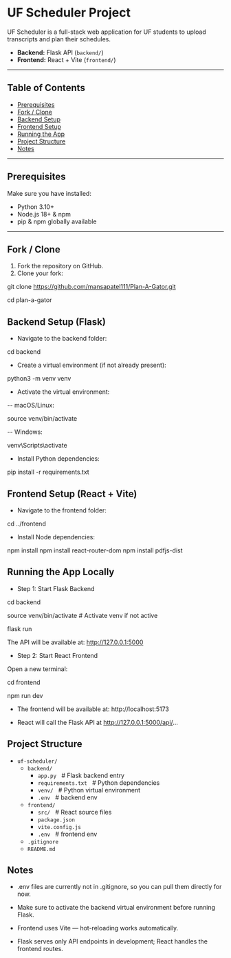 # UF Scheduler Project

UF Scheduler is a full-stack web application for UF students to upload transcripts and plan their schedules.  

- **Backend:** Flask API (`backend/`)  
- **Frontend:** React + Vite (`frontend/`)  

---

## Table of Contents

- [Prerequisites](#prerequisites)  
- [Fork / Clone](#fork--clone)  
- [Backend Setup](#backend-setup-flask)  
- [Frontend Setup](#frontend-setup-react--vite)  
- [Running the App](#running-the-app-locally)  
- [Project Structure](#project-structure)  
- [Notes](#notes)  

---

## Prerequisites

Make sure you have installed:

- Python 3.10+  
- Node.js 18+ & npm  
- pip & npm globally available  

---

## Fork / Clone

1. Fork the repository on GitHub.  
2. Clone your fork:


git clone https://github.com/mansapatel111/Plan-A-Gator.git

cd plan-a-gator


## Backend Setup (Flask)

- Navigate to the backend folder:

cd backend


- Create a virtual environment (if not already present):

python3 -m venv venv


- Activate the virtual environment:

-- macOS/Linux:

source venv/bin/activate


-- Windows:

venv\Scripts\activate


- Install Python dependencies:

pip install -r requirements.txt



## Frontend Setup (React + Vite)

- Navigate to the frontend folder:

cd ../frontend


- Install Node dependencies:

npm install
npm install react-router-dom
npm install pdfjs-dist


## Running the App Locally

- Step 1: Start Flask Backend 

cd backend

source venv/bin/activate   # Activate venv if not active

flask run

The API will be available at: http://127.0.0.1:5000

- Step 2: Start React Frontend

Open a new terminal:

cd frontend

npm run dev

- The frontend will be available at: http://localhost:5173

- React will call the Flask API at http://127.0.0.1:5000/api/...

## Project Structure

- `uf-scheduler/`
  - `backend/`
    - `app.py` &nbsp;&nbsp;# Flask backend entry
    - `requirements.txt` &nbsp;&nbsp;# Python dependencies
    - `venv/` &nbsp;&nbsp;# Python virtual environment 
    - `.env` &nbsp;&nbsp;# backend env
  - `frontend/`
    - `src/` &nbsp;&nbsp;# React source files
    - `package.json`
    - `vite.config.js`
    - `.env` &nbsp;&nbsp;# frontend env
  - `.gitignore`
  - `README.md`

## Notes

- .env files are currently not in .gitignore, so you can pull them directly for now.

- Make sure to activate the backend virtual environment before running Flask.

- Frontend uses Vite — hot-reloading works automatically.

- Flask serves only API endpoints in development; React handles the frontend routes.
